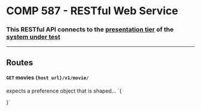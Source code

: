 # COMP 587 - RESTful Web Service
### This RESTful API connects to the [presentation tier](https://github.com/chizuo/COMP587-Project-App) of the [system under test](https://github.com/chizuo/COMP587-Project)

---
## Routes
#### `GET` movies `{host url}/v1/movie/`
expects a preference object that is shaped...
`{ 
  
}`
